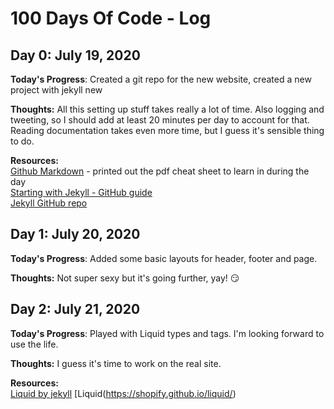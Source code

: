 # 100 Days Of Code - Log

[//]: # (This may be the most platform independent comment)

## Day 0: July 19, 2020

**Today's Progress**: Created a git repo for the new website, created a new project with jekyll new

**Thoughts:** All this setting up stuff takes really a lot of time. Also logging and tweeting, so I should add at least 20 minutes per day to account for that. Reading documentation takes even more time, but I guess it's sensible thing to do.  

**Resources:**  
[Github Markdown](https://guides.github.com/features/mastering-markdown/) - printed out the pdf cheat sheet to learn in during the day  
[Starting with Jekyll - GitHub guide](https://docs.github.com/en/github/working-with-github-pages/setting-up-a-github-pages-site-with-jekyll)  
[Jekyll GitHub repo](https://github.com/jekyll/jekyll)

## Day 1: July 20, 2020

**Today's Progress**: Added some basic layouts for header, footer and page.

**Thoughts:** Not super sexy but it's going further, yay! 😏

## Day 2: July 21, 2020

**Today's Progress**: Played with Liquid types and tags. I'm looking forward to use the life. 

**Thoughts:** I guess it's time to work on the real site. 

**Resources:**  
[Liquid by jekyll](https://jekyllrb.com/docs/liquid)
[Liquid(https://shopify.github.io/liquid/)
